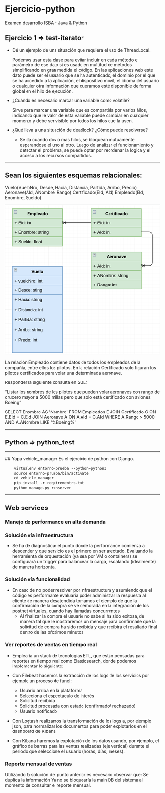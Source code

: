 # Ejercicio-python
Examen desarrollo ISBA - Java &amp; Python

## Ejercicio 1 => test-iterator

- Dé un ejemplo de una situación que requiera el uso de ThreadLocal.

    Podemos usar esta clase para evitar incluir en cada método el parámetro de ese dato si es usado en multitud de métodos simplificando en gran medida el código. En las aplicaciones web este dato puede ser el usuario que se ha autenticado, el dominio por el que se ha accedido a la aplicación, el dispositivo móvil, el idioma del usuario o cualquier otra información que queramos esté disponible de forma global en el hilo de ejecución.


- ¿Cuándo es necesario marcar una variable como volatile?

    Sirve para marcar una variable que es compartida por varios hilos, indicando que le valor de esta variable puede cambiar en cualquier momento y debe ser visible por todos los hilos que la usen.

- ¿Qué lleva a una situación de deadlock? ¿Cómo puede resolverse?

    - Se da cuando dos o mas hilos, se bloquean mutuamente esperandose el uno al otro. Luego de analizar el funcionamiento y detectar el problema, se puede optar por reordenar la logica y el acceso a los recursos compartidos.
<hr>

## Sean los siguientes esquemas relacionales:

Vuelo(VueloNro, Desde, Hacia, Distancia, Partida, Arribo, Precio)
Aeronave(AId, ANombre, Rango)
Certificado(EId, AId)
Empleado(EId, Enombre, Sueldo)

![flujo_duenias2](vehicle_manager/UML_DER.png)

La relación Empleado contiene datos de todos los empleados de la compañía, entre ellos los pilotos.
En la relación Certificado solo figuran los pilotos certificados para volar una determinada aeronave.

Responder la siguiente consulta en SQL:

“Listar los nombres de los pilotos que pueden volar 
aeronaves con rango de crucero mayor a 5000 millas 
pero que solo está certificado con aviones Boeing”

SELECT Enombre AS 'Nombre' 
FROM Empleados E 
JOIN Certificado C 
ON E.EId = C.EId
JOIN Aeronave A 
ON A.AId = C.AId 
WHERE A.Rango > 5000 
AND A.ANombre LIKE '%Boeing%'
<hr>


## Python => python_test
<hr>
## Yapa vehicle_manager
Es el ejercicio de python con Django.

        virtualenv entorno-prueba --python=python3
        source entorno-prueba/bin/activate
        cd vehicle_manager
        pip install -r requirementrs.txt
        python manage.py runserver

<hr>

## Web services

### Manejo de performance en alta demanda

### Solución vía infraestructura
- Se ha de diagnosticar el punto donde la performance comienza a descender y que servicio es el primero en ser afectado.
Evaluando la herramienta de orquestación (ya sea por VM o containers) se configurará un trigger para balancear la carga, escalando (idealmente) de manera horizontal.
### Solución vía funcionalidad
- En caso de no poder resolver por infraestructura y asumiendo que el código es performante evaluaría poder administrar la respuesta al cliente de manera desatendida tomamos el ejemplo de que la confirmación de la compra se ve demorada en la integración de los postnet virtuales, cuando hay llamadas concurrentes
    - Al finalizar la compra el usuario no sabe si ha sido exitosa, de manera tal que le mostraremos un mensaje para confirmarle que la solicitud de compra ha sido recibida y que recibirá el resultado final dentro de las pŕoximos minutos


### Ver reportes de ventas en tiempo real
- Emplearía un stack de tecnologías ETL, que están pensadas para reportes en tiempo real como Elasticsearch, donde podemos implementar lo siguiente:

- Con Filebeat hacemos la extracción de los logs de los servicios por ejemplo un proceso de funel:
    - Usuario arriba en la plataforma
    - Selecciona el espectáculo de interés
    - Solicitud recibida
    - Solicitud procesada con estado (confirmado/ rechazado)
    - Usuario notificado
- Con Logtash realizamos la transformación de los logs a, por ejemplo json, para normalizar los documentos para poder explotarlos en el dashboard de Kibana
- Con Kibana haremos la explotación de los datos usando, por ejemplo, el gráfico de barras para las ventas realizadas (eje vertical) durante el periodo que seleccione el usuario (horas, días, meses).

### Reporte mensual de ventas

Utilizando la solución del punto anterior es necesario observar que:
Se duplica la información
Ya no se bloquearía la main DB del sistema al momento de consultar el reporte mensual.
